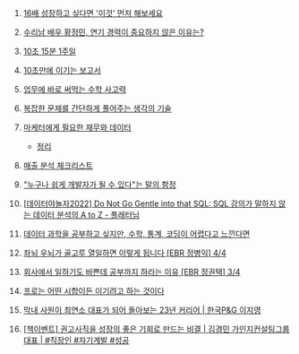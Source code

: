 1. [16배 성장하고 싶다면 '이것' 먼저 해보세요](https://eopla.net/magazines/58?fbclid=IwAR0u5EcVZ1Hg1Z7CDkIwnUyf1M-5eZkJlJjB5ZqhuoCbKJl7c9NQYrwYKD4#)

2. [수리남 배우 황정민, 연기 경력이 중요하지 않은 이유는?](https://www.youtube.com/watch?v=9LuCKFAHI4w&ab_channel=Wonderwall.%EC%9B%90%EB%8D%94%EC%9B%94)

3. [10초 15분 1주일](./10s_15m_1week.md)

4. [10초만에 이기는 보고서](./win_report_by_10s.md)

5. [업무에 바로 써먹는 수학 사고력](./math_work_immediately.md)

6. [복잡한 문제를 간단하게 풀어주는 생각의 기술](/complex_problem_thinking_art.md)

7. [마케터에게 필요한 재무와 데이터](https://www.wanted.co.kr/career-video/49?utm_source=wanted&utm_medium=share)
    - [정리](./finance_data_for_marketer.md)

8. [매출 분석 체크리스트](./sales_analysis_checklist.md)

9. ["누구나 쉽게 개발자가 될 수 있다"는 말의 함정](https://youtu.be/oR8e_-KyhDk)

10. [[데이터야놀자2022] Do Not Go Gentle into that SQL: SQL 강의가 말하지 않는 데이터 분석의 A to Z - 플래터님](https://youtu.be/O0O5E1fEPr0)

11. [데이터 과학을 공부하고 싶지만, 수학, 통계, 코딩이 어렵다고 느낀다면](https://youtu.be/t8IgIdNNSLI)

12. [좌뇌 우뇌가 골고루 열일하면 이렇게 됩니다 [EBR 정병익] 4/4](https://youtu.be/zSzHaVTZiUA)

13. [회사에서 일하기도 바쁜데 공부까지 하라는 이유 [EBR 정권택] 3/4 ](https://youtu.be/t7hjrS_-3rI)

14. [프로는 어떤 시합이든 이기려고 하는 것이다](https://youtu.be/GlSvRpmOcAQ)

15. [막내 사원이 최연소 대표가 되어 돌아보는 23년 커리어 | 한국P&G 이지영](https://youtu.be/co1XxpfaG7g)

16. [[책이벤트] 권고사직을 성장의 좋은 기회로 만드는 비결 | 김경민 가인지컨설팅그룹 대표 | #직장인 #자기계발 #성공](https://youtu.be/OZzt5b9D16g)